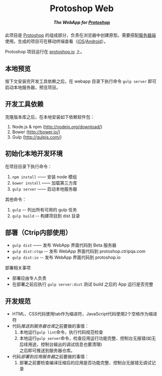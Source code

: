 <h1 align="center"> Protoshop Web </h1>
<h5  align="center">The WebApp for <a href="http://protoshop.io">Protoshop</a></h5>

此项目是 [Protoshop](https://github.com/protoshop) 的组成部分，负责在浏览器中创建原型。需要搭配[服务器端](https://github.com/protoshop/protoshop-server)使用。生成的项目可在移动终端查看（[iOS](https://github.com/protoshop/protoshop-ios)/[Android](https://github.com/protoshop/protoshop-android)）。

Protoshop 项目运行在 [protoshop.io](http://protoshop.io) 上。

## 本地预览

按下文安装完开发工具依赖之后，在 webapp 目录下执行命令 `gulp server` 即可启动本地服务器，预览项目。

## 开发工具依赖

克隆版本库之后，在本地安装如下依赖软件包：

1. Node.js & npm (http://nodejs.org/download/)
2. Bower (http://bower.io/)
3. Gulp (http://gulpjs.com/)

## 初始化本地开发环境

在项目目录下执行命令：

1. `npm install` —— 安装 node 模组
1. `bower install` —— 加载第三方库
1. `gulp server` —— 启动本地服务器

其他命令：

1. `gulp` -- 列出所有可用的 gulp 任务
1. `gulp build` -- 构建项目到 dist 目录

## 部署（Ctrip内部使用）

* `gulp dist` —— 发布 WebApp 界面代码到 Beta 服务器
* `gulp dist:ctqa` -- 发布 WebApp 界面代码到 protoshop.ctripqa.com
* `gulp dist:io` -- 发布 WebApp 界面代码到 protoshop.io

部署相关事项

* 部署应由专人负责
* 在部署之前应执行 `gulp server:dist` 测试 build 之后的 App 运行是否完整

## 开发规范

- HTML、CSS代码使用tab作为缩进符，JavaScript代码使用2个空格作为缩进符
- 代码*推送到服务器仓库*之前要做的事情：
  1. 本地运行`gulp lint`命令，执行代码规范检查
  2. 本地运行`gulp server`命令，检查应用运行功能完整、控制台无报错(如无后续用途，控制台输出的调试信息也要清理)  
  之后即可推送到服务器仓库。
- 代码*部署到应用服务器*之前要做的事情：
  1. 部署之前要检查编译压缩后的应用是否功能完整、控制台无报错无调试记录 
